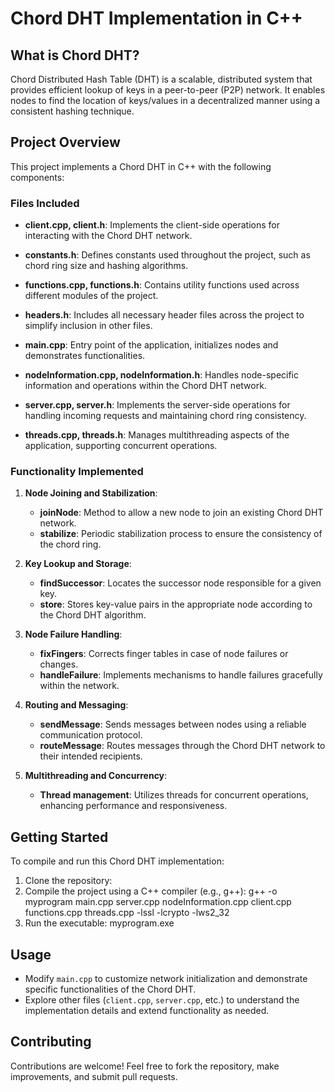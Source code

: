 # Chord DHT Implementation in C++

## What is Chord DHT?

Chord Distributed Hash Table (DHT) is a scalable, distributed system that provides efficient lookup of keys in a peer-to-peer (P2P) network. It enables nodes to find the location of keys/values in a decentralized manner using a consistent hashing technique.

## Project Overview

This project implements a Chord DHT in C++ with the following components:

### Files Included

- **client.cpp, client.h**: Implements the client-side operations for interacting with the Chord DHT network.
  
- **constants.h**: Defines constants used throughout the project, such as chord ring size and hashing algorithms.
  
- **functions.cpp, functions.h**: Contains utility functions used across different modules of the project.
  
- **headers.h**: Includes all necessary header files across the project to simplify inclusion in other files.
  
- **main.cpp**: Entry point of the application, initializes nodes and demonstrates functionalities.
  
- **nodeInformation.cpp, nodeInformation.h**: Handles node-specific information and operations within the Chord DHT network.
  
- **server.cpp, server.h**: Implements the server-side operations for handling incoming requests and maintaining chord ring consistency.
  
- **threads.cpp, threads.h**: Manages multithreading aspects of the application, supporting concurrent operations.

### Functionality Implemented

1. **Node Joining and Stabilization**:
   - **joinNode**: Method to allow a new node to join an existing Chord DHT network.
   - **stabilize**: Periodic stabilization process to ensure the consistency of the chord ring.

2. **Key Lookup and Storage**:
   - **findSuccessor**: Locates the successor node responsible for a given key.
   - **store**: Stores key-value pairs in the appropriate node according to the Chord DHT algorithm.

3. **Node Failure Handling**:
   - **fixFingers**: Corrects finger tables in case of node failures or changes.
   - **handleFailure**: Implements mechanisms to handle failures gracefully within the network.

4. **Routing and Messaging**:
   - **sendMessage**: Sends messages between nodes using a reliable communication protocol.
   - **routeMessage**: Routes messages through the Chord DHT network to their intended recipients.

5. **Multithreading and Concurrency**:
   - **Thread management**: Utilizes threads for concurrent operations, enhancing performance and responsiveness.

## Getting Started

To compile and run this Chord DHT implementation:

1. Clone the repository:
2. Compile the project using a C++ compiler (e.g., g++): g++ -o myprogram main.cpp server.cpp nodeInformation.cpp client.cpp functions.cpp threads.cpp -lssl -lcrypto -lws2_32
3. Run the executable: myprogram.exe

## Usage

- Modify `main.cpp` to customize network initialization and demonstrate specific functionalities of the Chord DHT.
- Explore other files (`client.cpp`, `server.cpp`, etc.) to understand the implementation details and extend functionality as needed.

## Contributing

Contributions are welcome! Feel free to fork the repository, make improvements, and submit pull requests.




